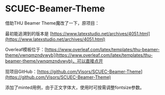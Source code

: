 # SCUEC-Beamer-Theme

借助THU Beamer Theme魔改了一下，原项目：

最初能追溯到的版本是 [https://www.latexstudio.net/archives/4051.html](https://www.latexstudio.net/archives/4051.html)

Overleaf模板位于：[https://www.overleaf.com/latex/templates/thu-beamer-theme/vwnqmzndvwyb](https://www.overleaf.com/latex/templates/thu-beamer-theme/vwnqmzndvwyb)，可以直接点开

现项目GitHub：[https://github.com/Visors/SCUEC-Beamer-Theme](https://github.com/Visors/SCUEC-Beamer-Theme)

添加了minted用例，由于正文字体大，使用时可按需调整fontsize参数。